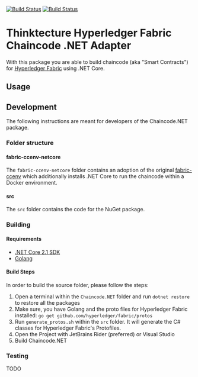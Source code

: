 [![Build Status](https://travis-ci.org/thinktecture/fabric-chaincode-netcore.svg?branch=master)](https://travis-ci.org/thinktecture/fabric-chaincode-netcore)
[![Build Status](https://travis-ci.org/thinktecture/fabric-chaincode-netcore.svg?branch=develop)](https://travis-ci.org/thinktecture/fabric-chaincode-netcore)



# Thinktecture Hyperledger Fabric Chaincode .NET Adapter

With this package you are able to build chaincode (aka "Smart Contracts") for [Hyperledger Fabric](https://hyperledger.org/projects/fabric) using .NET Core. 

## Usage

## Development

The following instructions are meant for developers of the Chaincode.NET package.

### Folder structure

#### fabric-ccenv-netcore

The `fabric-ccenv-netcore` folder contains an adoption of the original [fabric-ccenv](https://hub.docker.com/r/hyperledger/fabric-ccenv/) which additionally installs .NET Core to run the chaincode within a Docker environment.

#### src

The `src` folder contains the code for the NuGet package. 

### Building

#### Requirements

* [.NET Core 2.1 SDK](https://www.microsoft.com/net/download)
* [Golang](https://golang.org/dl/) 

#### Build Steps

In order to build the source folder, please follow the steps:

1. Open a terminal within the `Chaincode.NET` folder and run `dotnet restore` to restore all the packages
2. Make sure, you have Golang and the proto files for Hyperledger Fabric installed: `go get github.com/hyperledger/fabric/protos` 
3. Run `generate_protos.sh` within the `src` folder. It will generate the C# classes for Hyperledger Fabric's Protofiles.
4. Open the Project with JetBrains Rider (preferred) or Visual Studio
5. Build Chaincode.NET

### Testing

TODO
